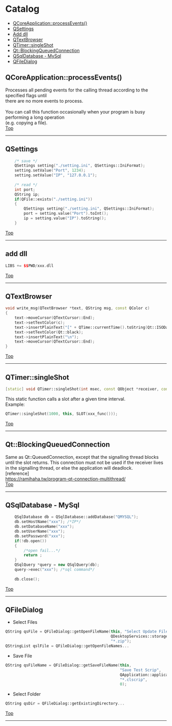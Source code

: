 # Catalog
* [QCoreApplication::processEvents()](#QCoreApplicationprocessEvents)
* [QSettings](#QSettings)
* [Add dll](#add-dll)
* [QTextBrowser](#QTextBrowser)
* [QTimer::singleShot](#QTimersingleShot)
* [Qt::BlockingQueuedConnection](#QtBlockingQueuedConnection)
* [QSqlDatabase - MySql](#QSqlDatabase---MySql)
* [QFileDialog](#QFileDialog)

## QCoreApplication::processEvents()
Processes all pending events for the calling thread according to the specified flags until<br>
there are no more events to process.<br>
<br>
You can call this function occasionally when your program is busy performing a long operation<br>
(e.g. copying a file).<br>
[Top](#Catalog)  
***

## QSettings 
```cpp
    /* save */
    QSettings setting("./setting.ini", QSettings::IniFormat);
    setting.setValue("Port", 1234);
    setting.setValue("IP", "127.0.0.1");    
    
    /* read */
    int port;
    QString ip;
    if(QFile::exists("./setting.ini"))
    {
        QSettings setting("./setting.ini", QSettings::IniFormat);
        port = setting.value("Port").toInt();
        ip = setting.value("IP").toString();
    }
```
[Top](#Catalog) 
***
## add dll   
```c++
LIBS += $$PWD/xxx.dll
```  
[Top](#Catalog) 
***
## QTextBrowser
```c++
void write_msg(QTextBrowser *text, QString msg, const QColor c)
{
    text->moveCursor(QTextCursor::End);
    text->setTextColor(c);
    text->insertPlainText("[" + QTime::currentTime().toString(Qt::ISODate) + "] " + msg);
    text->setTextColor(Qt::black);
    text->insertPlainText("\n");
    text->moveCursor(QTextCursor::End);
}
```
[Top](#Catalog)   
***
## QTimer::singleShot
```c++
[static] void QTimer::singleShot(int msec, const QObject *receiver, const char *member)
```
This static function calls a slot after a given time interval.  
Example:
```c++
QTimer::singleShot(1000, this, SLOT(xxx_func()));  
```
[Top](#Catalog)   
***
## Qt::BlockingQueuedConnection
Same as Qt::QueuedConnection, except that the signalling thread blocks until the slot returns. This connection must not be used if the receiver lives in the signalling thread, or else the application will deadlock.  
[reference]<br> 
    https://ramihaha.tw/program-qt-connection-multithread/  
[Top](#Catalog) 
***
## QSqlDatabase - MySql
```c++
    QSqlDatabase db = QSqlDatabase::addDatabase("QMYSQL");
    db.setHostName("xxx"); /*IP*/
    db.setDatabaseName("xxx");
    db.setUserName("xxx");
    db.setPassword("xxx");
    if(!db.open())
    {   
        /*open fail...*/
        return ;
    }
    QSqlQuery *query = new QSqlQuery(db);
    query->exec("xxx"); /*sql command*/
    
    db.close();
```
[Top](#Catalog)  
***
## QFileDialog
- Select Files
```cpp
QString qsFile = QFileDialog::getOpenFileName(this, "Select Update File", 
                                              QDesktopServices::storageLocation(QDesktopServices::DesktopLocation), 
                                              "*.zip");
QStringList qslFile = QFileDialog::getOpenFileNames...
```
- Save File
```cpp
QString qsFileName = QFileDialog::getSaveFileName(this, 
                                                  "Save Test Scrip", 
                                                  QApplication::applicationDirPath(), 
                                                  "*.clscrip", 
                                                  0);

```
- Select Folder
```cpp
QString qsDir = QFileDialog::getExistingDirectory...

```
[Top](#Catalog)  
***

